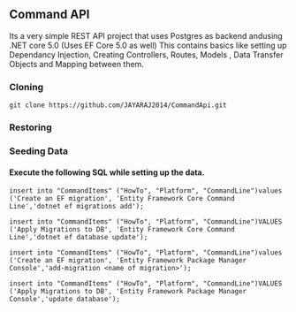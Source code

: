 ## Command API
Its a very simple REST API project that uses Postgres as backend andusing .NET core 5.0 (Uses EF Core 5.0 as well)
This contains basics like setting up Dependancy Injection, Creating Controllers, Routes, Models , Data Transfer Objects and Mapping between them.
### Cloning
`git clone https://github.com/JAYARAJ2014/CommandApi.git`

### Restoring

### Seeding Data

#### Execute the following SQL while setting up the data.
```
insert into "CommandItems" ("HowTo", "Platform", "CommandLine")values ('Create an EF migration', 'Entity Framework Core Command Line','dotnet ef migrations add');

insert into "CommandItems" ("HowTo", "Platform", "CommandLine")VALUES ('Apply Migrations to DB', 'Entity Framework Core Command Line','dotnet ef database update');

insert into "CommandItems" ("HowTo", "Platform", "CommandLine")values ('Create an EF migration', 'Entity Framework Package Manager Console','add-migration <name of migration>');

insert into "CommandItems" ("HowTo", "Platform", "CommandLine")VALUES ('Apply Migrations to DB', 'Entity Framework Package Manager Console','update database');

```